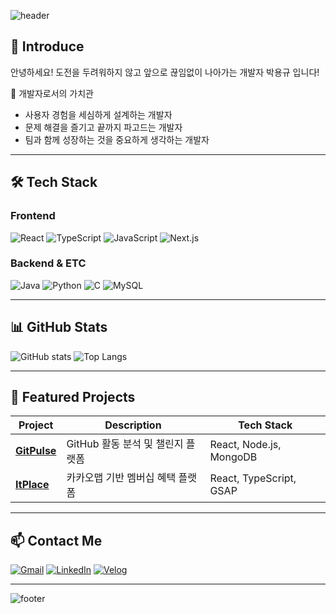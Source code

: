 ![header](https://capsule-render.vercel.app/api?type=venom&height=300&color=auto&text=Frontend%20Dev&desc=YongGyu%20Park&fontAlignY=50&descAlignY=67&descAlign=57&fontColor=3583FA&fontSize=55&descSize=35&reversal=false)


## 👋 Introduce
안녕하세요! 도전을 두려워하지 않고 앞으로 끊임없이 나아가는 개발자 박용규 입니다!

🌱 개발자로서의 가치관
- 사용자 경험을 세심하게 설계하는 개발자
- 문제 해결을 즐기고 끝까지 파고드는 개발자
- 팀과 함께 성장하는 것을 중요하게 생각하는 개발자
---

## 🛠 Tech Stack
### **Frontend**
![React](https://img.shields.io/badge/React-61DAFB?style=for-the-badge&logo=React&logoColor=black)
![TypeScript](https://img.shields.io/badge/TypeScript-3178C6?style=for-the-badge&logo=TypeScript&logoColor=white)
![JavaScript](https://img.shields.io/badge/JavaScript-F7DF1E?style=for-the-badge&logo=JavaScript&logoColor=black)
![Next.js](https://img.shields.io/badge/Next.js-000000?style=for-the-badge&logo=Next.js&logoColor=white)

### **Backend & ETC**
![Java](https://img.shields.io/badge/Java-007396?style=for-the-badge&logo=Java&logoColor=white)
![Python](https://img.shields.io/badge/Python-3776AB?style=for-the-badge&logo=Python&logoColor=white)
![C](https://img.shields.io/badge/C-00599C?style=for-the-badge&logo=C&logoColor=white)
![MySQL](https://img.shields.io/badge/MySQL-4479A1?style=for-the-badge&logo=MySQL&logoColor=white)

---

## 📊 GitHub Stats
![GitHub stats](https://github-readme-stats.vercel.app/api?username=younggyu99&show_icons=true&theme=radical)
![Top Langs](https://github-readme-stats.vercel.app/api/top-langs/?username=younggyu99&layout=compact&theme=radical)

---

## 🚀 Featured Projects
| Project | Description | Tech Stack |
|---------|-------------|------------|
| [**GitPulse**](https://github.com/younggyu99/GitPulse) | GitHub 활동 분석 및 챌린지 플랫폼 | React, Node.js, MongoDB |
| [**ItPlace**](https://github.com/younggyu99/itplace-front) | 카카오맵 기반 멤버십 혜택 플랫폼 | React, TypeScript, GSAP |

---

## 📫 Contact Me
[![Gmail](https://img.shields.io/badge/Gmail-EA4335?style=for-the-badge&logo=Gmail&logoColor=white)](mailto:your.email@example.com)
[![LinkedIn](https://img.shields.io/badge/LinkedIn-0A66C2?style=for-the-badge&logo=LinkedIn&logoColor=white)](https://www.linkedin.com/in/yourprofile)
[![Velog](https://img.shields.io/badge/Velog-20C997?style=for-the-badge&logo=Velog&logoColor=white)](https://velog.io/@yourvelog)

---

<!-- 하단 배너 -->
![footer](https://capsule-render.vercel.app/api?type=waving&color=0:9370db,100:ff7f50&height=100&section=footer)

